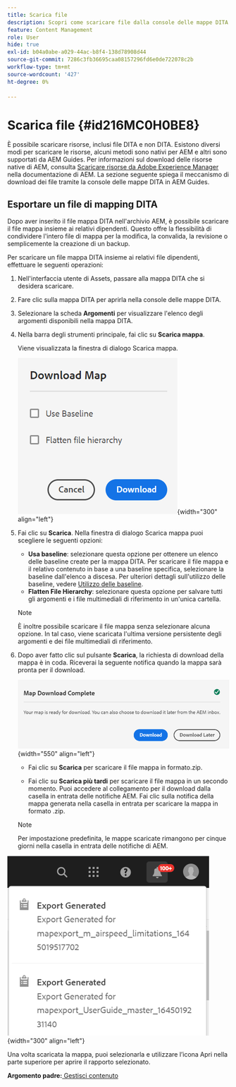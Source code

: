 ```yaml
---
title: Scarica file
description: Scopri come scaricare file dalla console delle mappe DITA in AEM Guides ed esportare un file di mappe DITA nell’archivio AEM.
feature: Content Management
role: User
hide: true
exl-id: b04a0abe-a029-44ac-b8f4-138d78908d44
source-git-commit: 7286c3fb36695caa08157296fd6e0de722078c2b
workflow-type: tm+mt
source-wordcount: '427'
ht-degree: 0%

---
```


# Scarica file {#id216MC0H0BE8}

È possibile scaricare risorse, inclusi file DITA e non DITA. Esistono diversi modi per scaricare le risorse, alcuni metodi sono nativi per AEM e altri sono supportati da AEM Guides. Per informazioni sul download delle risorse native di AEM, consulta [Scaricare risorse da Adobe Experience Manager](https://experienceleague.adobe.com/docs/experience-manager-cloud-service/assets/manage/download-assets-from-aem.html) nella documentazione di AEM. La sezione seguente spiega il meccanismo di download dei file tramite la console delle mappe DITA in AEM Guides.

## Esportare un file di mapping DITA

Dopo aver inserito il file mappa DITA nell&#39;archivio AEM, è possibile scaricare il file mappa insieme ai relativi dipendenti. Questo offre la flessibilità di condividere l&#39;intero file di mappa per la modifica, la convalida, la revisione o semplicemente la creazione di un backup.

Per scaricare un file mappa DITA insieme ai relativi file dipendenti, effettuare le seguenti operazioni:

1. Nell&#39;interfaccia utente di Assets, passare alla mappa DITA che si desidera scaricare.

1. Fare clic sulla mappa DITA per aprirla nella console delle mappe DITA.

1. Selezionare la scheda **Argomenti** per visualizzare l&#39;elenco degli argomenti disponibili nella mappa DITA.

1. Nella barra degli strumenti principale, fai clic su **Scarica mappa**.

   Viene visualizzata la finestra di dialogo Scarica mappa.

   ![](images/download-map.png){width="300" align="left"}

1. Fai clic su **Scarica**. Nella finestra di dialogo Scarica mappa puoi scegliere le seguenti opzioni:

   - **Usa baseline**: selezionare questa opzione per ottenere un elenco delle baseline create per la mappa DITA. Per scaricare il file mappa e il relativo contenuto in base a una baseline specifica, selezionare la baseline dall&#39;elenco a discesa. Per ulteriori dettagli sull&#39;utilizzo delle baseline, vedere [Utilizzo delle baseline](generate-output-use-baseline-for-publishing.md#).
   - **Flatten File Hierarchy**: selezionare questa opzione per salvare tutti gli argomenti e i file multimediali di riferimento in un&#39;unica cartella.

   >[!NOTE]
   >
   > È inoltre possibile scaricare il file mappa senza selezionare alcuna opzione. In tal caso, viene scaricata l&#39;ultima versione persistente degli argomenti e dei file multimediali di riferimento.

1. Dopo aver fatto clic sul pulsante **Scarica**, la richiesta di download della mappa è in coda. Riceverai la seguente notifica quando la mappa sarà pronta per il download.

   ![](images/download-map-prompt.png){width="550" align="left"}

   - Fai clic su **Scarica** per scaricare il file mappa in formato.zip.

   - Fai clic su **Scarica più tardi** per scaricare il file mappa in un secondo momento. Puoi accedere al collegamento per il download dalla casella in entrata delle notifiche AEM. Fai clic sulla notifica della mappa generata nella casella in entrata per scaricare la mappa in formato .zip.

   >[!NOTE]
   >
   > Per impostazione predefinita, le mappe scaricate rimangono per cinque giorni nella casella in entrata delle notifiche di AEM.

![](images/download-map-inbox.png){width="300" align="left"}

Una volta scaricata la mappa, puoi selezionarla e utilizzare l’icona Apri nella parte superiore per aprire il rapporto selezionato.

**Argomento padre:**&#x200B;[ Gestisci contenuto](authoring.md)
